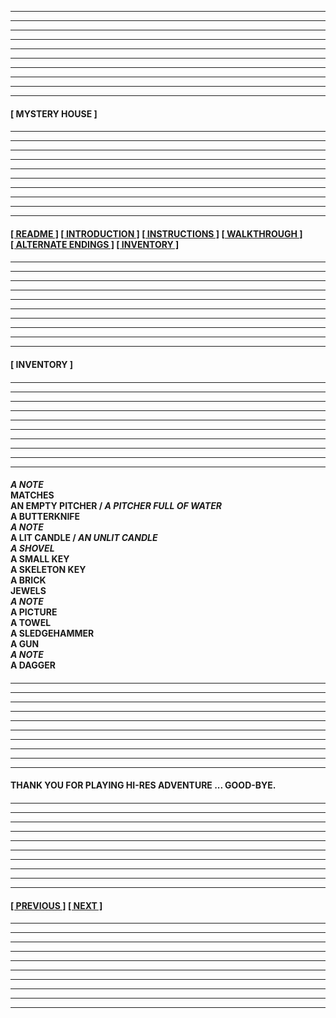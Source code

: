 
---
---
---
---
---
---
---
---
---
---
  
#### **[&nbsp;MYSTERY HOUSE&nbsp;]** 

####

---
---
---
---
---
---
---
---
---
---

#### **[[&nbsp;README&nbsp;]](/readme.md) [[&nbsp;INTRODUCTION&nbsp;]](/introduction.md) [[&nbsp;INSTRUCTIONS&nbsp;]](/instructions.md)  [[&nbsp;WALKTHROUGH&nbsp;]](/walkthrough.md) [[&nbsp;ALTERNATE ENDINGS&nbsp;]](/alternateendings.md) [[&nbsp;INVENTORY&nbsp;]](#inventory)**

####

---
---
---
---
---
---
---
---
---
---

#### **[&nbsp;INVENTORY&nbsp;]**

####

---
---
---
---
---
---
---
---
---
---

####

***A NOTE*  
MATCHES  
AN EMPTY PITCHER / *A PITCHER FULL OF WATER*  
A BUTTERKNIFE  
*A NOTE*  
A LIT CANDLE / *AN UNLIT CANDLE*  
*A SHOVEL*  
A SMALL KEY  
A SKELETON KEY  
A BRICK  
JEWELS  
*A NOTE*  
A PICTURE  
A TOWEL  
A SLEDGEHAMMER  
A GUN  
*A NOTE*  
A DAGGER**  

####

---
---
---
---
---
---
---
---
---
---

####
**THANK YOU FOR PLAYING HI-RES ADVENTURE ... GOOD-BYE.**

####

---
---
---
---
---
---
---
---
---
---

#### **[[&nbsp;PREVIOUS&nbsp;]](/alternateendings.md) [[&nbsp;NEXT&nbsp;]](/readme.md)** 

####

---
---
---
---
---
---
---
---
---
---
